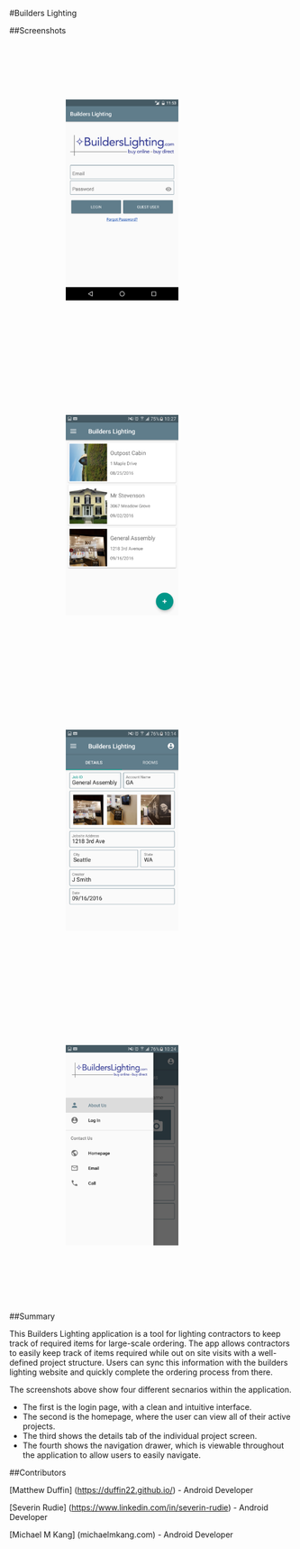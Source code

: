 #Builders Lighting

##Screenshots

<p align="left">
<img style="padding: 100px" src="Screenshots/login.png" width="200">
<img style="padding: 100px" src="Screenshots/matt/home_page.png" width="200">
<img style="padding: 100px" src="Screenshots/matt/details_tab.png" width="200">
<img style="padding: 100px" src="Screenshots/matt/nav_drawer.png" width="200">
</p>

##Summary

This Builders Lighting application is a tool for lighting contractors to keep track of required items for large-scale ordering. The app allows contractors to easily keep track of items required while out on site visits with a well-defined project structure. Users can sync this information with the builders lighting website and quickly complete the ordering process from there.

The screenshots above show four different secnarios within the application.
 - The first is the login page, with a clean and intuitive interface.
 - The second is the homepage, where the user can view all of their active projects.
 - The third shows the details tab of the individual project screen.
 - The fourth shows the navigation drawer, which is viewable throughout the application to allow users to easily navigate.

##Contributors

[Matthew Duffin] (https://duffin22.github.io/) - Android Developer

[Severin Rudie] (https://www.linkedin.com/in/severin-rudie) - Android Developer

[Michael M Kang] (michaelmkang.com) - Android Developer
